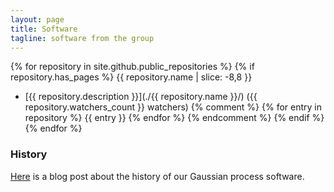 ```yaml
---
layout: page
title: Software
tagline: software from the group
---
```


{% for repository in site.github.public_repositories %}
   {% if repository.has_pages %}
{{ repository.name | slice: -8,8 }}
* [{{ repository.description }}](./{{ repository.name }}/) ({{ repository.watchers_count }} watchers)
{% comment %}
{% for entry in repository %}
{{ entry }}
{% endfor %}
{% endcomment %}
  {% endif %}
{% endfor %}


### History

[Here](http://inverseprobability.com/2013/11/25/gpy-moving-from-matlab-to-python/)
is a blog post about the history of our Gaussian process software.


